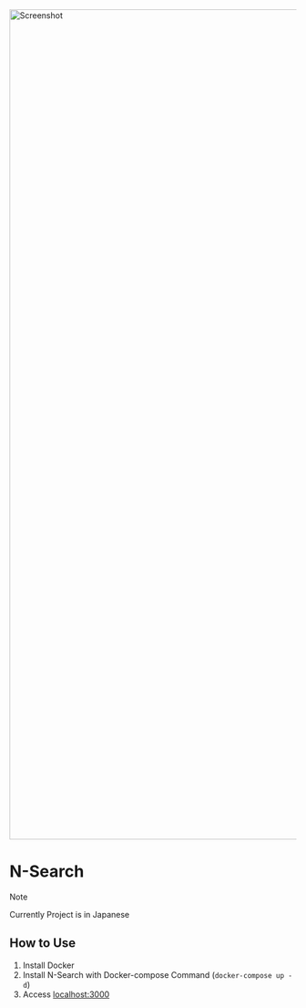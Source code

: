 
<img width="1456" alt="Screenshot" src="https://github.com/user-attachments/assets/a805c5dc-4b15-496a-874c-399dd801fc10">

# N-Search

> [!NOTE]
> Currently Project is in Japanese

## How to Use
1. Install Docker
2. Install N-Search with Docker-compose Command (`docker-compose up -d`)
3. Access [localhost:3000](http://localhost:3000/)

